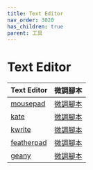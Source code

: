 ```yaml
---
title: Text Editor
nav_order: 3020
has_children: true
parent: 工具
---
```



# Text Editor

| Text Editor | 微調腳本 |
| --- | --- |
| [mousepad](https://samwhelp.github.io/note-about-lingmo/read/subject/tool/text-editor/mousepad.html) | [微調腳本](https://github.com/samwhelp/lingmo-adjustment/tree/main/prototype/main/tool-config/part/mousepad) |
| [kate](https://samwhelp.github.io/note-about-lingmo/read/subject/tool/text-editor/kate.html) | [微調腳本](https://github.com/samwhelp/lingmo-adjustment/tree/main/prototype/main/tool-config/part/kate) |
| [kwrite](https://samwhelp.github.io/note-about-lingmo/read/subject/tool/text-editor/kwrite.html) | [微調腳本](https://github.com/samwhelp/lingmo-adjustment/tree/main/prototype/main/tool-config/part/kwrite) |
| [featherpad](https://samwhelp.github.io/note-about-lingmo/read/subject/tool/text-editor/featherpad.html) | [微調腳本](https://github.com/samwhelp/lingmo-adjustment/tree/main/prototype/main/tool-config/part/featherpad) |
| [geany](https://samwhelp.github.io/note-about-lingmo/read/subject/tool/text-editor/geany.html) | [微調腳本](https://github.com/samwhelp/lingmo-adjustment/tree/main/prototype/main/tool-config/part/geany) |
